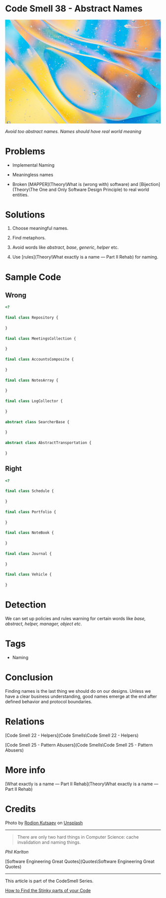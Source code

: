 # Code Smell 38 - Abstract Names

![Code Smell 38 - Abstract Names](rodion-kutsaev-F573ZRbKOEw-unsplash.jpg)

*Avoid too abstract names. Names should have real world meaning*

# Problems

- Implemental Naming

- Meaningless names

- Broken [MAPPER](Theory\What is (wrong with) software) and [Bijection](Theory\The One and Only Software Design Principle) to real world entities.

# Solutions

1. Choose meaningful names.

2. Find metaphors.

3. Avoid words like *abstract*, *base*, *generic*, *helper* etc.

4. Use [rules](Theory\What exactly is a name — Part II Rehab) for naming.

# Sample Code

## Wrong

[Gist Url]: # (https://gist.github.com/mcsee/568bc61348f648e3e0db8434b59b92a2)
```php
<?

final class Repository {

}

final class MeetingsCollection {

}

final class AccountsComposite {

}

final class NotesArray {

}

final class LogCollector {

}

abstract class SearcherBase {

}

abstract class AbstractTransportation {

}

```

## Right

[Gist Url]: # (https://gist.github.com/mcsee/106a64e384b1348dea8b1d486b4bacc5)
```php
<?

final class Schedule {

}

final class Portfolio {

}

final class NoteBook {

}

final class Journal {

}

final class Vehicle {

}
```

# Detection

We can set up policies and rules warning for certain words like *base, abstract, helper, manager, object etc*.

# Tags

- Naming

# Conclusion

Finding names is the last thing we should do on our designs. Unless we have a clear business understanding, good names emerge at the end after defined behavior and protocol boundaries.

# Relations

[Code Smell 22 - Helpers](Code Smells\Code Smell 22 - Helpers)

[Code Smell 25 - Pattern Abusers](Code Smells\Code Smell 25 - Pattern Abusers)

# More info

[What exactly is a name — Part II Rehab](Theory\What exactly is a name — Part II Rehab)

# Credits

Photo by [Rodion Kutsaev](https://unsplash.com/@frostroomhead) on [Unsplash](https://unsplash.com/s/photos/abstract)

* * *

> There are only two hard things in Computer Science: cache invalidation and naming things.

_Phil Karlton_

[Software Engineering Great Quotes](Quotes\Software Engineering Great Quotes)

* * *

This article is part of the CodeSmell Series.

[How to Find the Stinky parts of your Code]()


